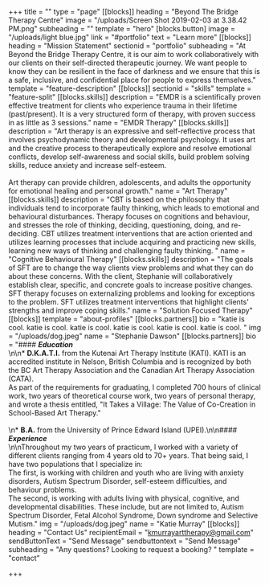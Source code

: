 +++
title = ""
type = "page"
[[blocks]]
heading = "Beyond The Bridge Therapy Centre"
image = "/uploads/Screen Shot 2019-02-03 at 3.38.42 PM.png"
subheading = ""
template = "hero"
[blocks.button]
image = "/uploads/light blue.jpg"
link = "#portfolio"
text = "Learn more"
[[blocks]]
heading = "Mission Statement"
sectionid = "portfolio"
subheading = "At Beyond the Bridge Therapy Centre, it is our aim to work collaboratively with our clients on their self-directed therapeutic journey. We want people to know they can be resilient in the face of darkness and we ensure that this is a safe, inclusive, and confidential place for people to express themselves."
template = "feature-description"
[[blocks]]
sectionid = "skills"
template = "feature-split"
[[blocks.skills]]
description = "EMDR is a scientifically proven effective treatment for clients who experience trauma in their lifetime (past/present). It is a very structured form of therapy, with proven success in as little as 3 sessions."
name = "EMDR Therapy"
[[blocks.skills]]
description = "Art therapy is an expressive and self-reflective process that involves psychodynamic theory and developmental psychology. It uses art and the creative process to therapeutically explore and resolve emotional conflicts, develop self-awareness and social skills, build problem solving skills, reduce anxiety and increase self-esteem. <br/><br/> Art therapy can provide children, adolescents, and adults the opportunity for emotional healing and personal growth."
name = "Art Therapy"
[[blocks.skills]]
description = "CBT is based on the philosophy that individuals tend to incorporate faulty thinking, which leads to emotional and behavioural disturbances. Therapy focuses on cognitions and behaviour, and stresses the role of thinking, deciding, questioning, doing, and re-deciding. CBT utilizes treatment interventions that are action oriented and utilizes learning processes that include acquiring and practicing new skills, learning new ways of thinking and challenging faulty thinking. "
name = "Cognitive Behavioural Therapy"
[[blocks.skills]]
description = "The goals of SFT are to change the way clients view problems and what they can do about these concerns. With the client, Stephanie will collaboratively establish clear, specific, and concrete goals to increase positive changes. SFT therapy focuses on externalizing problems and looking for exceptions to the problem. SFT utilizes treatment interventions that highlight clients’ strengths and improve coping skills."
name = "Solution Focused Therapy"
[[blocks]]
template = "about-profiles"
[[blocks.partners]]
bio = "katie is cool. katie is cool. katie is cool. katie is cool. katie is cool. katie is cool. "
img = "/uploads/dog.jpeg"
name = "Stephanie Dawson"
[[blocks.partners]]
bio = "#### **_Education_** _<br/>_\n\n* **D.K.A.T.I.** from the Kutenai Art Therapy Institute (KATI). KATI is an accredited institute in Nelson, British Columbia and is recognized by both the BC Art Therapy Association and the Canadian Art Therapy Association (CATA).<br/> As part of the requirements for graduating, I completed 700 hours of clinical work, two years of theoretical course work, two years of personal therapy, and wrote a thesis entitled, \"It Takes a Village: The Value of Co-Creation in School-Based Art Therapy.\" <br/> <br/>\n* **B.A.** from the University of Prince Edward Island (UPEI).\n\n#### **_Experience_** _<br/>_\n\nThroughout my two years of practicum, I worked with a variety of different clients ranging from 4 years old to 70+ years. That being said, I have two populations that I specialize in:<br/>The first, is working with children and youth who are living with anxiety disorders, Autism Spectrum Disorder, self-esteem difficulties, and behaviour problems. <br/>The second, is working with adults living with physical, cognitive, and developmental disabilities. These include, but are not limited to, Autism Spectrum Disorder, Fetal Alcohol Syndrome, Down syndrome and Selective Mutism."
img = "/uploads/dog.jpeg"
name = "Katie Murray"
[[blocks]]
heading = "Contact Us"
recipientEmail = "kmurrayarttherapy@gmail.com"
sendButtonText = "Send Message"
sendbuttontext = "Send Message"
subheading = "Any questions? Looking to request a booking? "
template = "contact"

+++
